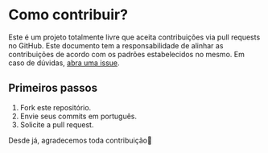 # Como contribuir?
Este é um projeto totalmente livre que aceita contribuições via pull requests no GitHub. Este documento tem a responsabilidade de alinhar as contribuições de acordo com os padrões estabelecidos no mesmo. Em caso de dúvidas, [abra uma issue](https://github.com/nycolexavier/30-dias-de-html-e-css/pulls).

## Primeiros passos
1. Fork este repositório.
2. Envie seus commits em português.
3. Solicite a pull request.

Desde já, agradecemos toda contribuição🚀